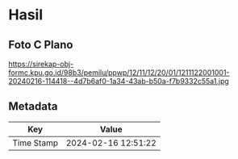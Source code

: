 # Hasil

## Foto C Plano

https://sirekap-obj-formc.kpu.go.id/98b3/pemilu/ppwp/12/11/12/20/01/1211122001001-20240216-114418--4d7b6af0-1a34-43ab-b50a-f7b9332c55a1.jpg


## Metadata

| Key        | Value               |
| ---------- | ------------------- |
| Time Stamp | 2024-02-16 12:51:22 |



